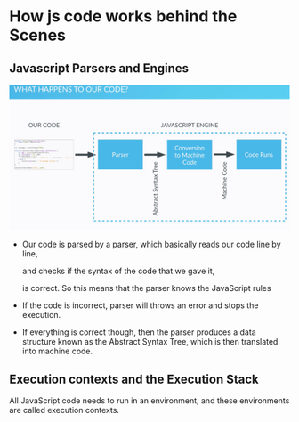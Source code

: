 # How js code works behind the Scenes

## Javascript Parsers and Engines

![](../.gitbook/assets/screen-shot-2019-06-19-at-3.52.15-pm.png)

* Our code is parsed by a parser,  which basically reads our code line by line,

  and checks if the syntax of the code that we gave it,

  is correct. So this means that the parser knows the JavaScript rules

* If the code is incorrect, parser will throws an error and stops the execution.
* If everything is correct though, then the parser produces a data structure known as the Abstract Syntax Tree, which is then translated into machine code.

## Execution contexts and the Execution Stack

All JavaScript code needs to run in an environment, and these environments are called execution contexts.

